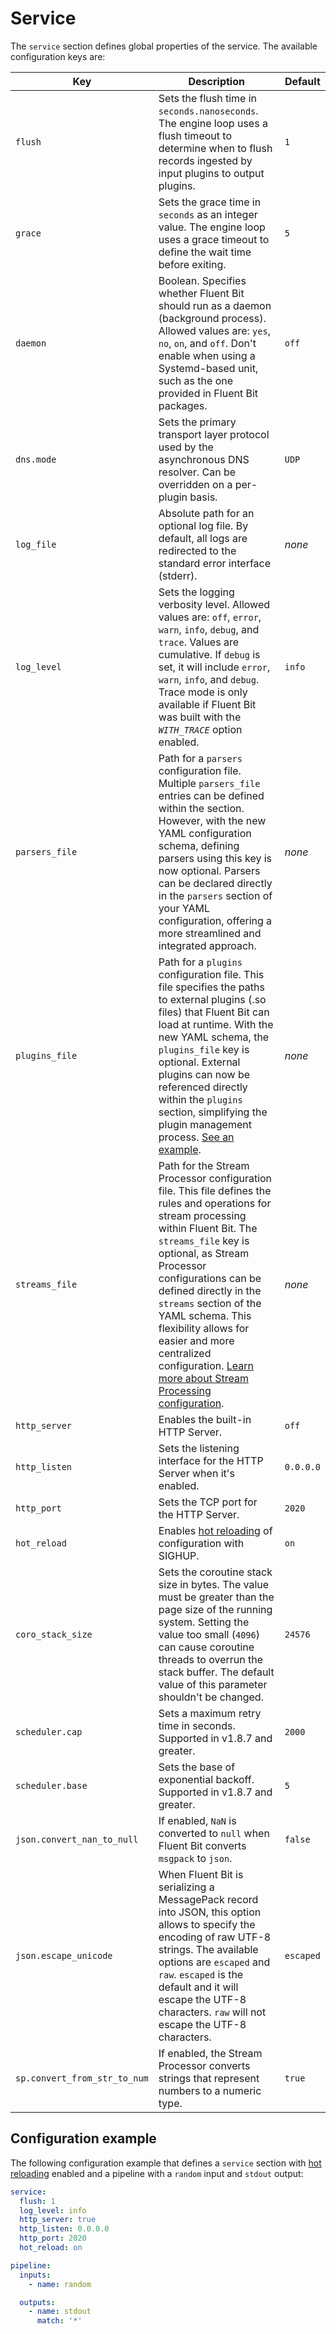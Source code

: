 # Service

The `service` section defines global properties of the service. The available configuration keys are:

| Key | Description                                                                                                                                                                                                                                                                                                                                                                                                                                          | Default |
|---|------------------------------------------------------------------------------------------------------------------------------------------------------------------------------------------------------------------------------------------------------------------------------------------------------------------------------------------------------------------------------------------------------------------------------------------------------|---|
| `flush` | Sets the flush time in `seconds.nanoseconds`. The engine loop uses a flush timeout to determine when to flush records ingested by input plugins to output plugins.                                                                                                                                                                                                                                                                                   | `1` |
| `grace` | Sets the grace time in `seconds` as an integer value. The engine loop uses a grace timeout to define the wait time before exiting.                                                                                                                                                                                                                                                                                                                   | `5` |
| `daemon` | Boolean. Specifies whether Fluent Bit should run as a daemon (background process). Allowed values are: `yes`, `no`, `on`, and `off`. Don't enable when using a Systemd-based unit, such as the one provided in Fluent Bit packages.                                                                                                                                                                                                                  | `off` |
| `dns.mode` | Sets the primary transport layer protocol used by the asynchronous DNS resolver. Can be overridden on a per-plugin basis.                                                                                                                                                                                                                                                                                                                            | `UDP` |
| `log_file` | Absolute path for an optional log file. By default, all logs are redirected to the standard error interface (stderr).                                                                                                                                                                                                                                                                                                                                | _none_ |
| `log_level` | Sets the logging verbosity level. Allowed values are: `off`, `error`, `warn`, `info`, `debug`, and `trace`. Values are cumulative. If `debug` is set, it will include `error`, `warn`, `info`, and `debug`. Trace mode is only available if Fluent Bit was built with the _`WITH_TRACE`_ option enabled.                                                                                                                                             | `info` |
| `parsers_file` | Path for a `parsers` configuration file. Multiple `parsers_file` entries can be defined within the section. However, with the new YAML configuration schema, defining parsers using this key is now optional. Parsers can be declared directly in the `parsers` section of your YAML configuration, offering a more streamlined and integrated approach.                                                                                             | _none_ |
| `plugins_file` | Path for a `plugins` configuration file. This file specifies the paths to external plugins (.so files) that Fluent Bit can load at runtime. With the new YAML schema, the `plugins_file` key is optional. External plugins can now be referenced directly within the `plugins` section, simplifying the plugin management process. [See an example](https://github.com/fluent/fluent-bit/blob/master/conf/plugins.conf).                             | _none_ |
| `streams_file` | Path for the Stream Processor configuration file. This file defines the rules and operations for stream processing within Fluent Bit. The `streams_file` key is optional, as Stream Processor configurations can be defined directly in the `streams` section of the YAML schema. This flexibility allows for easier and more centralized configuration. [Learn more about Stream Processing configuration](../../../stream-processing/introduction.md). | _none_ |
| `http_server` | Enables the built-in HTTP Server.                                                                                                                                                                                                                                                                                                                                                                                                                    | `off` |
| `http_listen` | Sets the listening interface for the HTTP Server when it's enabled.                                                                                                                                                                                                                                                                                                                                                                                  | `0.0.0.0` |
| `http_port` | Sets the TCP port for the HTTP Server.                                                                                                                                                                                                                                                                                                                                                                                                               | `2020` |
| `hot_reload` | Enables [hot reloading](../../hot-reload.md) of configuration with SIGHUP.                                                                                                                                                                                                                                                                                                                                                                           | `on` |
| `coro_stack_size` | Sets the coroutine stack size in bytes. The value must be greater than the page size of the running system. Setting the value too small (`4096`) can cause coroutine threads to overrun the stack buffer. The default value of this parameter shouldn't be changed.                                                                                                                                                                                  | `24576` |
| `scheduler.cap` | Sets a maximum retry time in seconds. Supported in v1.8.7 and greater.                                                                                                                                                                                                                                                                                                                                                                               | `2000` |
| `scheduler.base` | Sets the base of exponential backoff. Supported in v1.8.7 and greater.                                                                                                                                                                                                                                                                                                                                                                               | `5` |
| `json.convert_nan_to_null` | If enabled, `NaN` is converted to `null` when Fluent Bit converts `msgpack` to `json`.                                                                                                                                                                                                                                                                                                                                                               | `false` |
| `json.escape_unicode` | When Fluent Bit is serializing a MessagePack record into JSON, this option allows to specify the encoding of raw UTF-8 strings. The available options are `escaped` and `raw`. `escaped` is the default and it will escape the UTF-8 characters. `raw` will not escape the UTF-8 characters. | `escaped` |
| `sp.convert_from_str_to_num` | If enabled, the Stream Processor converts strings that represent numbers to a numeric type.                                                                                                                                                                                                                                                                                                                                                          | `true` |

## Configuration example

The following configuration example that defines a `service` section with [hot reloading](../../hot-reload.md) enabled and a pipeline with a `random` input and `stdout` output:

```yaml
service:
  flush: 1
  log_level: info
  http_server: true
  http_listen: 0.0.0.0
  http_port: 2020
  hot_reload: on

pipeline:
  inputs:
    - name: random

  outputs:
    - name: stdout
      match: '*'
```
